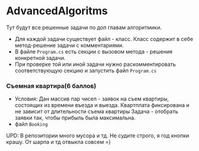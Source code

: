 # AdvancedAlgoritms
Тут будут все решенные задачи по доп главам алгоритмики. 

- Для каждой задачи существует файл - класс. Класс содержит в себе метод-решение задачи с комментариями.
- В файле `Program.cs` есть секции с вызовом метода - решения конкретной задачи.
- При проверке той или иной задачи нужно раскомментировать соответствующую секцию и запустить файл `Program.cs` 

### Съемная квартира(6 баллов)
- Условия: Дан массив пар чисел - заявок на съем квартиры, состоящих из времени въезда и выезда. Квартплата фиксирована и не зависит от длительности съема квартиры Задача - отобрать заявки так, чтобы прибыль была максимальна.
- файл `Booking`



UPD: В репозитории много мусора и тд. Не судите строго, я год кнопки крашу. От шарпа и тд отвыкла совсем =)
